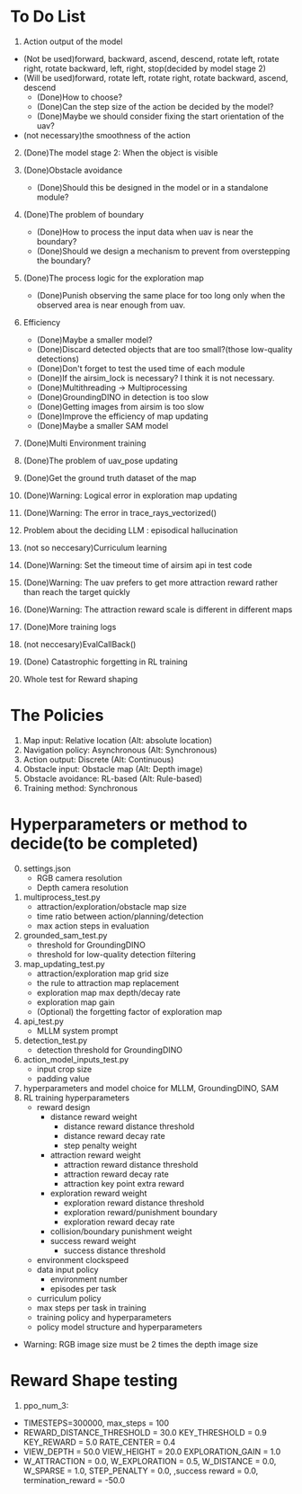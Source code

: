 # To Do List

1. Action output of the model
- (Not be used)forward, backward, ascend, descend, rotate left, rotate right, rotate backward, left, right, stop(decided by model stage 2)
- (Will be used)forward, rotate left, rotate right, rotate backward, ascend, descend
    - (Done)How to choose?
    - (Done)Can the step size of the action be decided by the model?
    - (Done)Maybe we should consider fixing the start orientation of the uav?
- (not necessary)the smoothness of the action
2. (Done)The model stage 2: When the object is visible
3. (Done)Obstacle avoidance
    - (Done)Should this be designed in the model or in a standalone module?
4. (Done)The problem of boundary
    - (Done)How to process the input data when uav is near the boundary?
    - (Done)Should we design a mechanism to prevent from overstepping the boundary?
5. (Done)The process logic for the exploration map
    - (Done)Punish observing the same place for too long only when the observed area is near enough from uav.

7. Efficiency
    - (Done)Maybe a smaller model?
    - (Done)Discard detected objects that are too small?(those low-quality detections)
    - (Done)Don't forget to test the used time of each module
    - (Done)If the airsim_lock is necessary? I think it is not necessary.
    - (Done)Multithreading -> Multiprocessing
    - (Done)GroundingDINO in detection is too slow
    - (Done)Getting images from airsim is too slow
    - (Done)Improve the efficiency of map updating
    - (Done)Maybe a smaller SAM model
8. (Done)Multi Environment training
9. (Done)The problem of uav_pose updating
10. (Done)Get the ground truth dataset of the map
11. (Done)Warning: Logical error in exploration map updating
12. (Done)Warning: The error in trace_rays_vectorized()
13. Problem about the deciding LLM : episodical hallucination
14. (not so neccesary)Curriculum learning
15. (Done)Warning: Set the timeout time of airsim api in test code
16. (Done)Warning: The uav prefers to get more attraction reward rather than reach the target quickly
17. (Done)Warning: The attraction reward scale is different in different maps
18. (Done)More training logs
19. (not neccesary)EvalCallBack()
20. (Done) Catastrophic forgetting in RL training
21. Whole test for Reward shaping

# The Policies
1. Map input: Relative location (Alt: absolute location)
2. Navigation policy: Asynchronous (Alt: Synchronous)
3. Action output: Discrete (Alt: Continuous)
4. Obstacle input: Obstacle map (Alt: Depth image)
5. Obstacle avoidance: RL-based (Alt: Rule-based)
6. Training method: Synchronous

# Hyperparameters or method to decide(to be completed)

0. settings.json
    - RGB camera resolution
    - Depth camera resolution
1. multiprocess_test.py
    - attraction/exploration/obstacle map size
    - time ratio between action/planning/detection
    - max action steps in evaluation
2. grounded_sam_test.py
    - threshold for GroundingDINO
    - threshold for low-quality detection filtering
3. map_updating_test.py
    - attraction/exploration map grid size
    - the rule to attraction map replacement
    - exploration map max depth/decay rate
    - exploration map gain
    - (Optional) the forgetting factor of exploration map
4. api_test.py
    - MLLM system prompt
5. detection_test.py
    - detection threshold for GroundingDINO
6. action_model_inputs_test.py
    - input crop size
    - padding value
7. hyperparameters and model choice for MLLM, GroundingDINO, SAM
8. RL training hyperparameters
    - reward design
        - distance reward weight
            - distance reward distance threshold
            - distance reward decay rate
            - step penalty weight
        - attraction reward weight
            - attraction reward distance threshold
            - attraction reward decay rate
            - attraction key point extra reward
        - exploration reward weight
            - exploration reward distance threshold
            - exploration reward/punishment boundary
            - exploration reward decay rate
        - collision/boundary punishment weight
        - success reward weight
            - success distance threshold
    - environment clockspeed
    - data input policy
        - environment number
        - episodes per task
    - curriculum policy
    - max steps per task in training   
    - training policy and hyperparameters
    - policy model structure and hyperparameters

- Warning: RGB image size must be 2 times the depth image size

# Reward Shape testing

1. ppo_num_3:
- TIMESTEPS=300000, max_steps = 100
- REWARD_DISTANCE_THRESHOLD = 30.0 KEY_THRESHOLD = 0.9 KEY_REWARD = 5.0 RATE_CENTER = 0.4
- VIEW_DEPTH = 50.0 VIEW_HEIGHT = 20.0 EXPLORATION_GAIN = 1.0
- W_ATTRACTION = 0.0, W_EXPLORATION = 0.5, W_DISTANCE = 0.0, W_SPARSE = 1.0, STEP_PENALTY = 0.0, ,success reward = 0.0, termination_reward = -50.0
